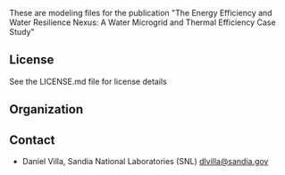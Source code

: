These are modeling files for the publication "The Energy Efficiency and Water Resilience Nexus: A Water Microgrid and Thermal Efficiency Case Study"

License
------------

See the LICENSE.md file for license details

Organization
------------


Contact
--------

   * Daniel Villa, Sandia National Laboratories (SNL) dlvilla@sandia.gov
